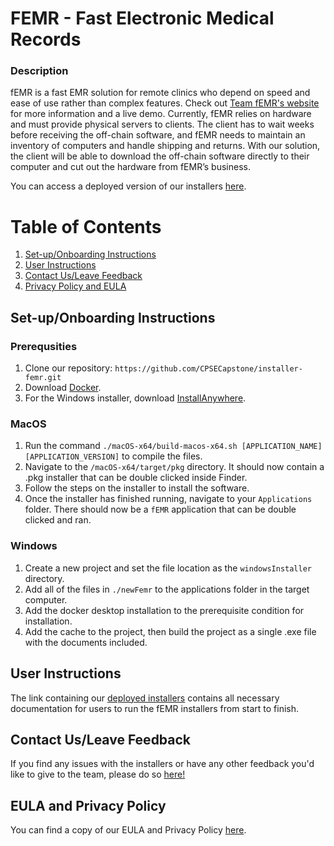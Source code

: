 # FEMR - Fast Electronic Medical Records

### Description 

fEMR is a fast EMR solution for remote clinics who depend on speed and ease of use rather than complex features. Check out [Team fEMR's website](https://teamfemr.org) for more information and a live demo. Currently, fEMR relies on hardware and must provide physical servers to clients.  The client has to wait weeks before receiving the off-chain software, and fEMR needs to maintain an inventory of computers and handle shipping and returns. With our solution, the client will be able to download the off-chain software directly to their computer and cut out the hardware from fEMR’s business.

You can access a deployed version of our installers [here](https://d2ttvayo6q5ur7.cloudfront.net/).

# Table of Contents
1. [ Set-up/Onboarding Instructions ](#install)
2. [ User Instructions ](#user)
3. [ Contact Us/Leave Feedback ](#contact)
4. [ Privacy Policy and EULA](#priv)

<a name="install"></a>
## Set-up/Onboarding Instructions

### Prerequsities
1. Clone our repository: ```https://github.com/CPSECapstone/installer-femr.git```
2. Download [Docker](https://www.docker.com/products/docker-desktop/).
2. For the Windows installer, download [InstallAnywhere](https://www.revenera.com/install/products/installanywhere).

### MacOS 
1. Run the command ```./macOS-x64/build-macos-x64.sh [APPLICATION_NAME] [APPLICATION_VERSION]``` to compile the files.
2. Navigate to the `/macOS-x64/target/pkg` directory. It should now contain a .pkg installer that can be double clicked inside Finder.
3. Follow the steps on the installer to install the software.
4. Once the installer has finished running, navigate to your `Applications` folder. There should now be a `fEMR` application that can be double clicked and ran.

### Windows
1. Create a new project and set the file location as the `windowsInstaller` directory.
2. Add all of the files in `./newFemr` to the applications folder in the target computer.
3. Add the docker desktop installation to the prerequisite condition for installation. 
4. Add the cache to the project, then build the project as a single .exe file with the documents included.

<a name="user"></a>
## User Instructions

The link containing our [deployed installers](https://d2ttvayo6q5ur7.cloudfront.net/) contains all necessary documentation for users to run the fEMR installers from start to finish.

<a name="contact"></a>
## Contact Us/Leave Feedback

If you find any issues with the installers or have any other feedback you'd like to give to the team, please do so [here!](https://docs.google.com/forms/d/e/1FAIpQLSfVtY1AfHgTpyUbUQ5ZkhLkN_INbxGlrlocrazvInFGqWA6Ow/viewform?usp=sf_link)

<a name="priv"></a>
## EULA and Privacy Policy
You can find a copy of our EULA and Privacy Policy [here](https://github.com/CPSECapstone/installer-femr/blob/gh-pages/LICENSE).
